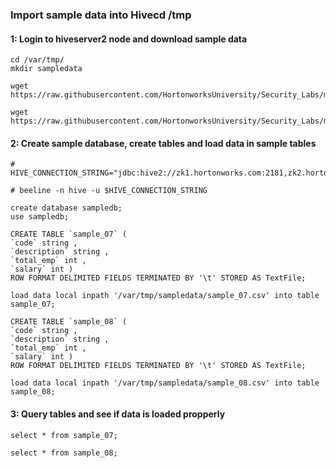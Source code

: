

### Import sample data into Hivecd /tmp

#### 1: Login to hiveserver2 node and download sample data
```
cd /var/tmp/
mkdir sampledata

wget https://raw.githubusercontent.com/HortonworksUniversity/Security_Labs/master/labdata/sample_07.csv

wget https://raw.githubusercontent.com/HortonworksUniversity/Security_Labs/master/labdata/sample_08.csv
```

#### 2: Create sample database, create tables and load data in sample tables
```
# HIVE_CONNECTION_STRING="jdbc:hive2://zk1.hortonworks.com:2181,zk2.hortonworks.com:2181,zk3.hortonworks.com:2181/;serviceDiscoveryMode=zooKeeper;zooKeeperNamespace=hiveserver2"

# beeline -n hive -u $HIVE_CONNECTION_STRING
```

```
create database sampledb;
use sampledb;
```

```
CREATE TABLE `sample_07` (
`code` string ,
`description` string ,  
`total_emp` int ,  
`salary` int )
ROW FORMAT DELIMITED FIELDS TERMINATED BY '\t' STORED AS TextFile;
```
```
load data local inpath '/var/tmp/sampledata/sample_07.csv' into table sample_07;
```
```
CREATE TABLE `sample_08` (
`code` string ,
`description` string ,  
`total_emp` int ,  
`salary` int )
ROW FORMAT DELIMITED FIELDS TERMINATED BY '\t' STORED AS TextFile;
```
```
load data local inpath '/var/tmp/sampledata/sample_08.csv' into table sample_08;
```

#### 3: Query tables and see if data is loaded propperly
```
select * from sample_07;

select * from sample_08;
```


